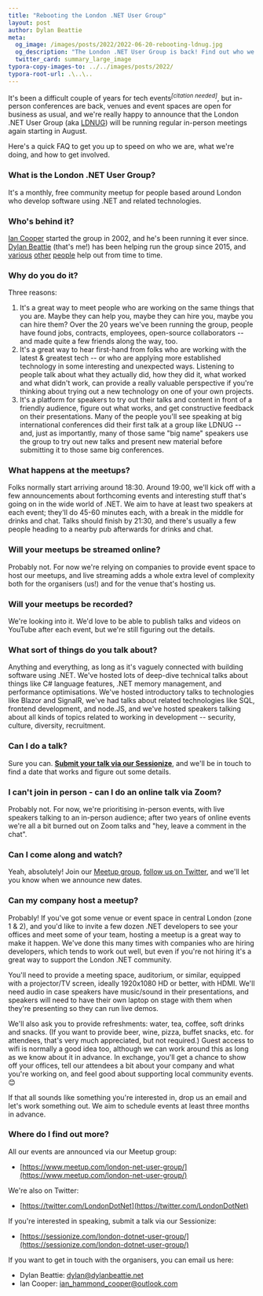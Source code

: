 ```yaml
---
title: "Rebooting the London .NET User Group"
layout: post
author: Dylan Beattie
meta:
  og_image: /images/posts/2022/2022-06-20-rebooting-ldnug.jpg
  og_description: "The London .NET User Group is back! Find out who we are, what we're doing, and how you can get involved."
  twitter_card: summary_large_image
typora-copy-images-to: ../../images/posts/2022/
typora-root-url: .\..\..
---
```


It's been a difficult couple of years for tech events<sup>*[citation needed]*</sup>, but  in-person conferences are back, venues and event spaces are open for business as usual, and we're really happy to announce that the London .NET User Group (aka [LDNUG](https://twitter.com/search?q=%23ldnug&f=live)) will be running regular in-person meetings again starting in August.

Here's a quick FAQ to get you up to speed on who we are, what we're doing, and how to get involved.

### What is the London .NET User Group?

It's a monthly, free community meetup for people based around London who develop software using .NET and related technologies.

### Who's behind it?

[Ian Cooper](https://twitter.com/icooper) started the group in 2002, and he's been running it ever since. [Dylan Beattie](https://dylanbeattie.net/) (that's me!) has been helping run the group since 2015, and [various](https://twitter.com/westleyl) [other](https://twitter.com/holytshirt) [people](https://twitter.com/robinem) help out from time to time.

### Why do you do it?

Three reasons:

1. It's a great way to meet people who are working on the same things that you are. Maybe they can help you, maybe they can hire you, maybe you can hire them? Over the 20 years we've been running the group, people have found jobs, contracts, employees, open-source collaborators -- and made quite a few friends along the way, too.
2. It's a great way to hear first-hand from folks who are working with the latest & greatest tech -- or who are applying more established technology in some interesting and unexpected ways. Listening to people talk about what they actually did, how they did it, what worked and what didn't work, can provide a really valuable perspective if you're thinking about trying out a new technology on one of your own projects.
3. It's a platform for speakers to try out their talks and content in front of a friendly audience, figure out what works, and get constructive feedback on their presentations. Many of the people you'll see speaking at big international conferences did their first talk at a group like LDNUG -- and, just as importantly, many of those same "big name" speakers use the group to try out new talks and present new material before submitting it to those same big conferences.

### What happens at the meetups?

Folks normally start arriving around 18:30. Around 19:00, we'll kick off with a few announcements about forthcoming events and interesting stuff that's going on in the wide world of .NET. We aim to have at least two speakers at each event; they'll do 45-60 minutes each, with a break in the middle for drinks and chat. Talks should finish by 21:30, and there's usually a few people heading to a nearby pub afterwards for drinks and chat.

### Will your meetups be streamed online?

Probably not. For now we're relying on companies to provide event space to host our meetups, and live streaming adds a whole extra level of complexity both for the organisers (us!) and for the venue that's hosting us.

### Will your meetups be recorded?

We're looking into it. We'd love to be able to publish talks and videos on YouTube after each event, but we're still figuring out the details.

### What sort of things do you talk about?

Anything and everything, as long as it's vaguely connected with building software using .NET. We've hosted lots of deep-dive technical talks about things like C# language features, .NET memory management, and performance optimisations. We've hosted introductory talks to technologies like Blazor and SignalR, we've had talks about related technologies like SQL, frontend development, and node.JS, and we've hosted speakers talking about all kinds of topics related to working in development -- security, culture, diversity, recruitment.

### Can I do a talk?

Sure you can. **[Submit your talk via our Sessionize](https://sessionize.com/london-dotnet-user-group/)**, and we'll be in touch to find a date that works and figure out some details.

### I can't join in person - can I do an online talk via Zoom?

Probably not. For now, we're prioritising in-person events, with live speakers talking to an in-person audience; after two years of online events we're all a bit burned out on Zoom talks and "hey, leave a comment in the chat". 

### Can I come along and watch?

Yeah, absolutely! Join our [Meetup group](https://www.meetup.com/london-net-user-group/), [follow us on Twitter](https://twitter.com/LondonDotNet), and we'll let you know when we announce new dates.

### Can my company host a meetup?

Probably! If you've got some venue or event space in central London (zone 1 & 2), and you'd like to invite a few dozen .NET developers to see your offices and meet some of your team, hosting a meetup is a great way to make it happen. We've done this many times with companies who are hiring developers, which tends to work out well, but even if you're not hiring it's a great way to support the London .NET community.

You'll need to provide a meeting space, auditorium, or similar, equipped with a projector/TV screen, ideally 1920x1080 HD or better, with HDMI. We'll need audio in case speakers have music/sound in their presentations, and speakers will need to have their own laptop on stage with them when they're presenting so they can run live demos.

We'll also ask you to provide refreshments: water, tea, coffee, soft drinks and snacks. (If you want to provide beer, wine, pizza, buffet snacks, etc. for attendees, that's very much appreciated, but not required.) Guest access to wifi is normally a good idea too, although we can work around this as long as we know about it in advance. In exchange, you'll get a chance to show off your offices, tell our attendees a bit about your company and what you're working on, and feel good about supporting local community events. 😊

If that all sounds like something you're interested in, drop us an email and let's work something out. We aim to schedule events at least three months in advance.

### Where do I find out more?

All our events are announced via our Meetup group:

* [https://www.meetup.com/london-net-user-group/](https://www.meetup.com/london-net-user-group/)

We're also on Twitter:

* [https://twitter.com/LondonDotNet](https://twitter.com/LondonDotNet)

If you're interested in speaking, submit a talk via our Sessionize: 

* [https://sessionize.com/london-dotnet-user-group/](https://sessionize.com/london-dotnet-user-group/)

If you want to get in touch with the organisers, you can email us here:

* Dylan Beattie: [dylan@dylanbeattie.net](mailto:dylan@dylanbeattie.net?subject=London+.NET+User+Group)
* Ian Cooper: [ian_hammond_cooper@outlook.com](mailto:ian_hammond_cooper@outlook.com?subject=London+.NET+User+Group)








